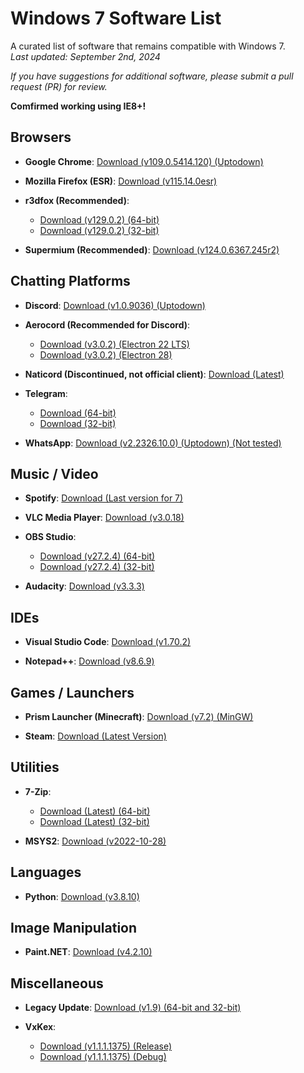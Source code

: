 # Windows 7 Software List
A curated list of software that remains compatible with Windows 7.  
*Last updated: September 2nd, 2024*

*If you have suggestions for additional software, please submit a pull request (PR) for review.*

**Comfirmed working using IE8+!**
## Browsers

- **Google Chrome**: [Download (v109.0.5414.120) (Uptodown)](https://dw7.uptodown.com/dwn/GpOucR-ucfrK0kDvhqwCp64sUQOuIFWMneh9vMSA3WNmepP3-SYuG6XmUZCQUHlri--J3-90jgi8RCHDJ5Dr7o8C4aqfVyJ9wOP9NhfQJ18H4IuwYf1TQUQfH6bNyQAk/sF-OYX6cZBOD6xoGA_SVVccR_gvyzhhvGe183gB6iDXyuM3e1ZdVgZcDrRua5-dUX2t4ggoH-rbnBM6MK-6QZXtax7X7m3UG0BWajoUE8W_Mfm9J4SjATNtjZzoNPXZE/O3JE9qQjEYBgTiPmIYf7UDKtxYupEO-YHLz_ENCKsjeDQiY75myft73nBD3UHessQ4JQm8mdOXepQ7Lcwh2vOhV8-7T9rLaqI5BTCLeDR9E=/google-chrome-109-0-5414-120.zip)

- **Mozilla Firefox (ESR)**: [Download (v115.14.0esr)](https://download-installer.cdn.mozilla.net/pub/firefox/releases/115.14.0esr/win64/en-US/Firefox%20Setup%20115.14.0esr.msi)

- **r3dfox (Recommended)**:  
  - [Download (v129.0.2) (64-bit)](https://github.com/Eclipse-Community/r3dfox/releases/download/v129.0.2/r3dfox-129.0.2.en-US.win64.installer.exe)  
  - [Download (v129.0.2) (32-bit)](https://github.com/Eclipse-Community/r3dfox/releases/download/v129.0.2/r3dfox-129.0.2.en-US.win32.installer.exe)

- **Supermium (Recommended)**: [Download (v124.0.6367.245r2)](https://github.com/win32ss/supermium/releases/download/v124-r2/supermium_124_64_setup.exe)

## Chatting Platforms

- **Discord**: [Download (v1.0.9036) (Uptodown)](https://dw.uptodown.net/dwn/xnMo36Hnf-yYCfAL_WGi2Dipsb08TSE7BOkPgp_OQ3SxoYWTpcaqPZAljUCkYjrz2H9tHCto8Zj3QXrXGbpj6bGOEacEoqPaRnW1CtI8SswTzNpRqJsRExfzX__ISypS/i1yk-lR8PjZOfpb6zdKP3ossqAgJmH5CYypbt9BEVp080LkE1IHkeXWYBftgiASIB9l6IpXgIq3UTHJ5syKmq61Y9age0JwQr4xmEhuW50ERnkO4hAknKMTF_kFk-LbS/x7pT5uRwXTjC3pu9JeayvGL-NEX68fVzEBhj0Rf4C-ijS2wjQNTp_RNUz7gOip46FlWO2bRnGG24QmkITRX7yQ==/discord-1-0-9036.exe)

- **Aerocord (Recommended for Discord)**:  
  - [Download (v3.0.2) (Electron 22 LTS)](https://randomserver.top/aerocord/Aerocord_E22_LTS.exe)  
  - [Download (v3.0.2) (Electron 28)](https://randomserver.top/aerocord/Aerocord_E28.exe)
 
- **Naticord (Discontinued, not official client)**: [Download (Latest)](https://github.com/Naticord/naticord/actions/runs/10436020906/artifacts/1823625191)

- **Telegram**:
  - [Download (64-bit)](https://github.com/telegramdesktop/tdesktop/releases/download/v5.4.1/tsetup-x64.5.4.1.exe)
  - [Download (32-bit)](https://github.com/telegramdesktop/tdesktop/releases/download/v5.4.1/tsetup.5.4.1.exe)

- **WhatsApp**: [Download (v2.2326.10.0) (Uptodown) (Not tested)](https://dw.uptodown.net/dwn/nEhc_PmuLwOWsmpwCRwNrJtKtA7jSvxS6wUES-nH4uVq8fukh14hQX7IL3ZTRgkjRFkCXZtT-_QooErY3pubU23a3stCf76RM5__c72WQM75JYwN90yO1Cv6mZj4eaRh/SGr6HaFDc4LwaIi5j-3CyB008gxQPaEnlsrCnb-iRqSK1ByrEQmcI98L0kDQsva6Wo5I6VkdxoehpMF5uf2qjHLxpkRZ2P830nYV0kiLzl70UCfYrj2rczFIysJbwcFe/kpVg8Xrf5vQu89h5ZZ4msthymJM1y6lTxJIpUd0pBTFJnnLOBEvg7Txek_P-RkHo29Tk44_dQxM20gVzCunosgxvoh5f91uLB2Hf9MpByIM=/whatsapp-desktop-2-2326-10-0.exe)

## Music / Video

- **Spotify**: [Download (Last version for 7)](https://download.scdn.co/SpotifyFull7-8-8.1.exe)  

- **VLC Media Player**: [Download (v3.0.18)](https://get.videolan.org/vlc/3.0.18/win64/vlc-3.0.18-win64.exe)

- **OBS Studio**:
  - [Download (v27.2.4) (64-bit)](https://github.com/obsproject/obs-studio/releases/download/27.2.4/OBS-Studio-27.2.4-Full-Installer-x64.exe)
  - [Download (v27.2.4) (32-bit)](https://github.com/obsproject/obs-studio/releases/download/27.2.4/OBS-Studio-27.2.4-Full-Installer-x86.exe)
  
- **Audacity**: [Download (v3.3.3)](https://github.com/audacity/audacity/releases/download/Audacity-3.3.3/audacity-win-3.3.3-x64.exe)

## IDEs

- **Visual Studio Code**: [Download (v1.70.2)](https://update.code.visualstudio.com/1.70.2/win32-x64/stable)

- **Notepad++**: [Download (v8.6.9)](https://github.com/notepad-plus-plus/notepad-plus-plus/releases/download/v8.6.9/npp.8.6.9.Installer.x64.exe)

## Games / Launchers

- **Prism Launcher (Minecraft)**: [Download (v7.2) (MinGW)](https://github.com/PrismLauncher/PrismLauncher/releases/download/7.2/PrismLauncher-Windows-MinGW-w64-Setup-7.2.exe)

- **Steam**: [Download (Latest Version)](https://cdn.cloudflare.steamstatic.com/client/installer/SteamSetup.exe)

## Utilities

- **7-Zip**:
  - [Download (Latest) (64-bit)](https://7-zip.org/a/7z2408-x64.exe)
  - [Download (Latest) (32-bit)](https://7-zip.org/a/7z2408-x86.exe)

- **MSYS2**: [Download (v2022-10-28)](https://github.com/msys2/msys2-installer/releases/download/2022-10-28/msys2-x86_64-20221028.exe)

## Languages

- **Python**: [Download (v3.8.10)](https://www.python.org/ftp/python/3.8.10/python-3.8.10-amd64.exe)

## Image Manipulation

- **Paint.NET**: [Download (v4.2.10)](https://download.filepuma.com/files/image-editors/paint-net/Paint.NET_v4.2.10.exe)

## Miscellaneous
- **Legacy Update**: [Download (v1.9) (64-bit and 32-bit)](https://content.legacyupdate.net/legacyupdate/LegacyUpdate-1.9.exe)

- **VxKex**:  
  - [Download (v1.1.1.1375) (Release)](https://github.com/commandcontrolQ/VxKex/releases/download/Version1.1.1.1375/KexSetup_Release_1_1_1_1375.exe)  
  - [Download (v1.1.1.1375) (Debug)](https://github.com/commandcontrolQ/VxKex/releases/download/Version1.1.1.1375/KexSetup_Debug_1_1_1_1375.exe)
